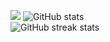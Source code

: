 ![](https://steamuserimages-a.akamaihd.net/ugc/797630855292739678/D370DBF7BFC83ED36F783F08A598FFF3E71A1D61/)
![GitHub stats](https://github-readme-stats.vercel.app/api?username=retardpa1n&show_icons=true)  
![GitHub streak stats](https://github-readme-streak-stats.herokuapp.com/?user=retardpa1n)  
